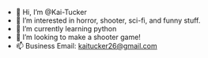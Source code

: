 - 👋 Hi, I’m @Kai-Tucker
- 👀 I’m interested in horror, shooter, sci-fi, and funny stuff.
- 🌱 I’m currently learning python
- 💞️ I’m looking to make a shooter game!
- 📫 Business Email: kaitucker26@gmail.com

<!---
Kai-Tucker/Kai-Tucker is a ✨ special ✨ repository because its `README.md` (this file) appears on your GitHub profile.
You can click the Preview link to take a look at your changes.
--->
